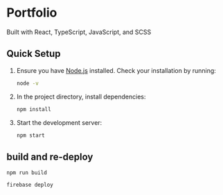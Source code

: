 # Portfolio


Built with React, TypeScript, JavaScript, and SCSS  

## Quick Setup

1. Ensure you have [Node.js](https://nodejs.org/) installed. Check your installation by running:

    ```bash
    node -v
    ```

2. In the project directory, install dependencies:

    ```bash
    npm install
    ```

3. Start the development server:

    ```bash
    npm start
    ```
## build and re-deploy

```
npm run build
```

```
firebase deploy
```

